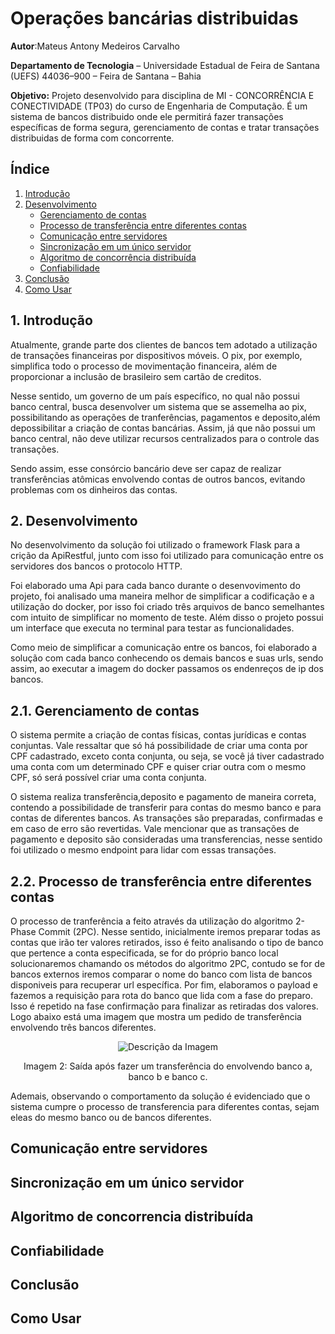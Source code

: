 # Operações bancárias distribuidas
**Autor**:Mateus Antony Medeiros Carvalho

**Departamento de Tecnologia** – Universidade Estadual de Feira de Santana (UEFS) 44036–900 – Feira de Santana – Bahia

**Objetivo:** Projeto desenvolvido para disciplina de MI - CONCORRÊNCIA E CONECTIVIDADE (TP03) do curso de Engenharia de Computação. É um sistema de bancos distribuido onde ele permitirá fazer transações específicas de forma segura, gerenciamento de contas e tratar transações distribuidas de forma com concorrente.

## Índice
1. [Introdução](#introducao)
2. [Desenvolvimento](#desenvolvimento)
    - [ Gerenciamento de contas](#gerenciamento-de-contas)
    - [ Processo de transferência entre diferentes contas](#processo-de-transferência-entre-diferentes-contas)
    - [ Comunicação entre servidores](#comunicação-entre-servidores)
    - [ Sincronização em um único servidor](#sincronização-em-um-único-servidor)
    - [ Algoritmo de concorrência distribuída](#algoritmo-de-concorrência-distribuída)
    - [ Confiabilidade](#confiabilidade)
3. [Conclusão](#conclusão)
4. [Como Usar](#como-usar)



<a id="introducao"></a>
## 1. Introdução
Atualmente, grande parte dos clientes de bancos tem adotado a utilização de transações financeiras por dispositivos móveis. O pix, por exemplo, simplifica todo o processo de movimentação financeira, além de proporcionar a inclusão de brasileiro sem cartão de creditos.

Nesse sentido, um governo de um país específico, no qual não possui banco central, busca desenvolver um sistema que se assemelha ao pix, possibilitando as operações de tranferências, pagamentos e deposito,além depossibilitar a criação de contas bancárias. Assim, já que não possui um banco central, não deve utilizar recursos centralizados para o controle das transações.

Sendo assim, esse consórcio bancário deve ser capaz de realizar transferências atômicas envolvendo contas de outros bancos, evitando problemas com os dinheiros das contas.
 
<a id="desenvolvimento"></a>
## 2. Desenvolvimento

No desenvolvimento da solução foi utilizado o framework Flask para a crição da ApiRestful, junto com isso foi utilizado para comunicação entre os servidores dos bancos o protocolo HTTP.

Foi elaborado uma Api para cada banco durante o desenvovimento do projeto, foi analisado uma maneira melhor de simplificar a codificação e a utilização do docker, por isso foi criado três arquivos de banco semelhantes com intuito de simplificar no momento de teste. Além disso o projeto possui um interface que executa no terminal para testar as funcionalidades.

Como meio de simplificar a comunicação entre os bancos, foi elaborado a solução com cada banco conhecendo os demais bancos e suas urls, sendo assim, ao executar a imagem do docker passamos os endenreços de ip dos bancos. 

<a id="gerenciamento-de-contas"></a>
## 2.1. Gerenciamento de contas

O sistema permite a criação de contas físicas, contas jurídicas e contas conjuntas. Vale ressaltar que só há possibilidade de criar uma conta por CPF cadastrado, exceto conta conjunta, ou seja, se você já tiver cadastrado uma conta com um determinado CPF e quiser criar outra com o mesmo CPF, só será possível criar uma conta conjunta.

O sistema realiza transferência,deposito e pagamento de maneira correta, contendo a possibilidade de transferir para contas do mesmo banco e para contas de diferentes bancos. As transações são preparadas, confirmadas e em caso de erro são revertidas. Vale mencionar que as transações de pagamento e deposito são consideradas uma transferencias,  nesse sentido foi utilizado o mesmo endpoint para lidar com essas transações.

<a id="processo-de-transferência-entre-diferentes-contas"></a>
## 2.2. Processo de transferência entre diferentes contas

O processo de tranferência a feito através da utilização do algoritmo 2-Phase Commit (2PC). Nesse sentido, inicialmente iremos preparar todas as contas que irão ter valores retirados, isso é feito analisando o tipo de banco que pertence a conta especificada, se for do próprio banco local solucionaremos chamando os métodos do algoritmo 2PC, contudo se for de bancos externos iremos comparar o nome do banco com lista de bancos disponiveis para recuperar url específica. Por fim, elaboramos o payload e fazemos a requisição para rota do banco que lida com a fase do preparo. Isso é repetido na fase confirmação para finalizar as retiradas dos valores. Logo abaixo está uma imagem que mostra um pedido de transferência envolvendo três bancos diferentes.

<p align="center">
  <img src="![imagem_trans](https://github.com/MateusAntony/Operacoes_bancarias_distribuidas/assets/68971638/92233e69-0756-4e28-8fe2-8969dc253ed3)
" alt="Descrição da Imagem">
</p>
<p align="center">
  Imagem 2: Saída após fazer um transferência do envolvendo banco a, banco b e banco c. 
</p>

Ademais, observando o comportamento da solução é evidenciado que o sistema cumpre o processo de transferencia para diferentes contas, sejam eleas do mesmo banco ou de bancos diferentes.

<a id="Comunicação_entre_servidores"></a>
## Comunicação entre servidores

<a id="Sincronização_em_um_único_servidor"></a>
## Sincronização em um único servidor

<a id="Algoritmo_de_concorrencia_distribuída"></a>
## Algoritmo de concorrencia distribuída

<a id="Confiabilidade"></a>
## Confiabilidade

<a id="Conclusão"></a>
## Conclusão

<a id="Como_Usar"></a>
## Como Usar
